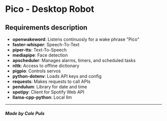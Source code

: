# Pico - Desktop Robot

## Requirements description
- **openwakeword**: Listens continuosly for a wake phrase "Pico"
- **faster-whisper**: Speech-To-Text
- **piper-tts**: Text-To-Speech
- **mediapipe**: Face detection
- **apscheduler**: Manages alarms, timers, and scheduled tasks
- **nltk**: Access to offline dictionary
- **pigpio**: Controls servos
- **python-dotenv**: Loads API keys and config
- **requests**: Makes requests to call APIs
- **pendulum**: Library for date and time
- **spotipy**: Client for Spotify Web API
- **llama-cpp-python**: Local llm

---

##### Made by Cole Puls